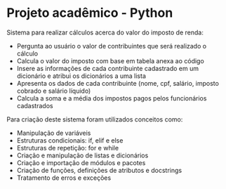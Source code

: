 # Projeto acadêmico - Python

Sistema para realizar cálculos acerca do valor do imposto de renda:

- Pergunta ao usuário o valor de contribuintes que será realizado o cálculo
- Calcula o valor do imposto com base em tabela anexa ao código
- Insere as informações de cada contribuinte cadastrado em um dicionário e atribui os dicionários a uma lista
- Apresenta os dados de cada contribuinte (nome, cpf, salário, imposto cobrado e salário líquido)
- Calcula a soma e a média dos impostos pagos pelos funcionários cadastrados

Para criação deste sistema foram utilizados conceitos como:

- Manipulação de variáveis
- Estruturas condicionais: if, elif e else
- Estruturas de repetição: for e while
- Criação e manipulação de listas e dicionários
- Criação e importação de módulos e pacotes
- Criação de funções, definições de atributos e docstrings
- Tratamento de erros e exceções